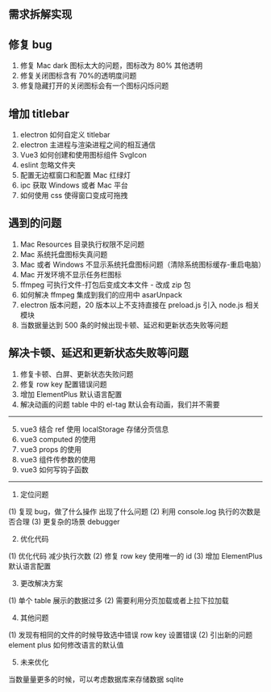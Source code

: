## 需求拆解实现

## 修复 bug

1. 修复 Mac dark 图标太大的问题，图标改为 80% 其他透明
2. 修复关闭图标含有 70%的透明度问题
3. 修复隐藏打开的关闭图标会有一个图标闪烁问题

## 增加 titlebar

1. electron 如何自定义 titlebar
2. electron 主进程与渲染进程之间的相互通信
3. Vue3 如何创建和使用图标组件 SvgIcon
4. eslint 忽略文件夹
5. 配置无边框窗口和配置 Mac 红绿灯
6. ipc 获取 Windows 或者 Mac 平台
7. 如何使用 css 使得窗口变成可拖拽

## 遇到的问题

1. Mac Resources 目录执行权限不足问题
2. Mac 系统托盘图标失真问题
3. Mac 或者 Windows 不显示系统托盘图标问题（清除系统图标缓存-重启电脑）
4. Mac 开发环境不显示任务栏图标
5. ffmpeg 可执行文件-打包后变成文本文件 - 改成 zip 包
6. 如何解决 ffmpeg 集成到我们的应用中 asarUnpack
7. electron 版本问题，20 版本以上不支持直接在 preload.js 引入 node.js 相关模块
8. 当数据量达到 500 条的时候出现卡顿、延迟和更新状态失败等问题

## 解决卡顿、延迟和更新状态失败等问题

1. 修复卡顿、白屏、更新状态失败问题
2. 修复 row key 配置错误问题
3. 增加 ElementPlus 默认语言配置
4. 解决动画的问题 table 中的 el-tag 默认会有动画，我们并不需要

---

5. vue3 结合 ref 使用 localStorage 存储分页信息
6. vue3 computed 的使用
7. vue3 props 的使用
8. vue3 组件传参数的使用
9. vue3 如何写钩子函数

---

1. 定位问题

(1) 复现 bug，做了什么操作 出现了什么问题
(2) 利用 console.log 执行的次数是否合理
(3) 更复杂的场景 debugger

2. 优化代码

(1) 优化代码 减少执行次数
(2) 修复 row key 使用唯一的 id
(3) 增加 ElementPlus 默认语言配置

3. 更改解决方案

(1) 单个 table 展示的数据过多
(2) 需要利用分页加载或者上拉下拉加载

4. 其他问题

(1) 发现有相同的文件的时候导致选中错误 row key 设置错误
(2) 引出新的问题 element plus 如何修改语言的默认值

5. 未来优化

当数量量更多的时候，可以考虑数据库来存储数据 sqlite
